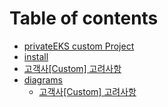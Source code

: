 # Table of contents

* [privateEKS custom Project](README.md)
* [install](install.md)
* [고객사\[Custom\] 고려사항](custom고려사항.md)
* [diagrams](diagrams/README.md)
  * [고객사\[Custom\] 고려사항](diagrams/custom내부파일전송.md)
